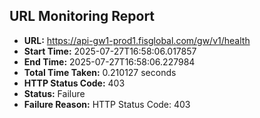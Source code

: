 ## URL Monitoring Report

- **URL:** https://api-gw1-prod1.fisglobal.com/gw/v1/health
- **Start Time:** 2025-07-27T16:58:06.017857
- **End Time:** 2025-07-27T16:58:06.227984
- **Total Time Taken:** 0.210127 seconds
- **HTTP Status Code:** 403
- **Status:** Failure
- **Failure Reason:** HTTP Status Code: 403
